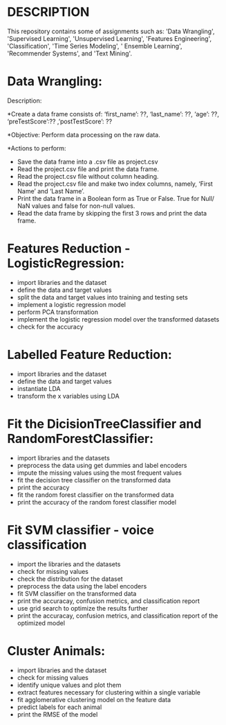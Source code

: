 # DESCRIPTION 
This repository contains some of assignments such as: 'Data Wrangling', 'Supervised Learning', 'Unsupervised Learning', 'Features Engineering', 'Classification', 'Time Series Modeling', ' Ensemble Learning', 'Recommender Systems', and 'Text Mining'.

# Data Wrangling:
Description:

*Create a data frame consists of:
‘first_name’: ??, ‘last_name’: ??, ‘age’: ??, ‘preTestScore’:?? ,’postTestScore’: ??

*Objective: Perform data processing on the raw data.

*Actions to perform:
- Save the data frame into a .csv file as project.csv
- Read the project.csv file and print the data frame.
- Read the project.csv file without column heading.
- Read the project.csv file and make two index columns, namely, ‘First Name’ and ‘Last Name’.
- Print the data frame in a Boolean form as True or False. True for Null/ NaN values and false for non-null values.
- Read the data frame by skipping the first 3 rows and print the data frame.

# Features Reduction - LogisticRegression:
- import libraries and the dataset
- define the data and target values
- split the data and target values into training and testing sets
- implement a logistic regression model
- perform PCA transformation
- implement the logistic regression model over the transformed datasets
- check for the accuracy

# Labelled Feature Reduction:
- import libraries and the dataset
- define the data and target values
- instantiate LDA
- transform the x variables using LDA

# Fit the DicisionTreeClassifier and RandomForestClassifier:
- import libraries and the datasets
- preprocess the data using get dummies and label encoders
- impute the missing values using the most frequent values
- fit the decision tree classifier on the transformed data
- print the accuracy
- fit the random forest classifier on the transformed data
- print the accuracy of the random forest classifier model

# Fit SVM classifier - voice classification
- import the libraries and the datasets
- check for missing values
- check the distribution for the dataset
- preprocess the data using the label encoders
- fit SVM classifier on the transformed data
- print the accuracay, confusion metrics, and classification report
- use grid search to optimize the results further
- print the accuracay, confusion metrics, and classification report of the optimized model

# Cluster Animals:
- import libraries and the dataset
- check for missing values
- identify unique values and plot them
- extract features necessary for clustering within a single variable
- fit agglomerative clustering model on the feature data
- predict labels for each animal
- print the RMSE of the model
